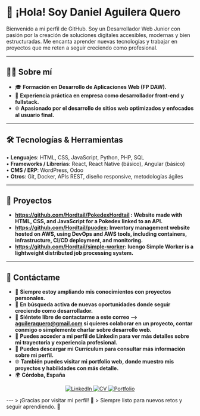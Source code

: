 # 👋 ¡Hola! Soy Daniel Aguilera Quero

Bienvenido a mi perfil de GitHub. Soy un Desarrollador Web Junior con pasión por la creación de soluciones digitales accesibles, modernas y bien estructuradas. Me encanta aprender nuevas tecnologías y trabajar en proyectos que me reten a seguir creciendo como profesional.

---

## 👨‍💻 Sobre mí

- 🎓 **Formación en Desarrollo de Aplicaciones Web (FP DAW).**
- 💼 **Experiencia práctica en empresa como desarrollador front-end y fullstack.**
- 🌐 **Apasionado por el desarrollo de sitios web optimizados y enfocados al usuario final.**

---

## 🛠️ Tecnologías & Herramientas

• **Lenguajes**: HTML, CSS, JavaScript, Python, PHP, SQL  
• **Frameworks / Librerías**: React, React Native (básico), Angular (básico)  
• **CMS / ERP**: WordPress, Odoo  
• **Otros**: Git, Docker, APIs REST, diseño responsive, metodologías ágiles

---

## 💼 Proyectos

- **https://github.com/Hordtail/PokedexHordtail : Website made with HTML, CSS, and JavaScript for a Pokedex linked to an API.**
- **https://github.com/Hordtail/puodex: Inventory management website hosted on AWS, using DevOps and AWS tools, including containers, infrastructure, CI/CD deployment, and monitoring.**
- **https://github.com/Hordtail/simple-worker: luengo Simple Worker is a lightweight distributed job processing system.**
---

## 🚀 Contáctame

- 🌱 **Siempre estoy ampliando mis conocimientos con proyectos personales.**
- 💼 **En búsqueda activa de nuevas oportunidades donde seguir creciendo como desarrollador.**
- 📧 **Siéntete libre de contactarme a este correo --> aguileraquero@gmail.com si quieres colaborar en un proyecto, contar conmigo o simplemente charlar sobre desarrollo web.**
- 🔗 **Puedes acceder a mi perfil de Linkedin para ver más detalles sobre mi trayectoria y experiencia profesional.**
- 📄 **Puedes descargar mi Currículum para consultar más información sobre mi perfil.**
- 🌐 **También puedes visitar mi portfolio web, donde muestro mis proyectos y habilidades con más detalle.**
- 🌍 **Córdoba, España**
<p align="center">
  <a href="https://www.linkedin.com/in/danielaguileraquero/" target="_blank">
    <img src="https://img.shields.io/badge/Perfil-LinkedIn-informational?style=for-the-badge&logo=linkedin&logoColor=white" alt="LinkedIn">
  </a>
  <a href="https://drive.google.com/tu_enlace_cv" target="_blank">
    <img src="https://img.shields.io/badge/CV-Currículum-informational?style=for-the-badge&logo=google-drive&logoColor=white" alt="CV">
  </a>
  <a href="https://tudominio.com" target="_blank">
    <img src="https://img.shields.io/badge/Portfolio-Web-informational?style=for-the-badge&logo=google-chrome&logoColor=white" alt="Portfolio">
  </a>
</p>
---
> ¡Gracias por visitar mi perfil! 🙌
> Siempre listo para nuevos retos y seguir aprendiendo. 🚀
